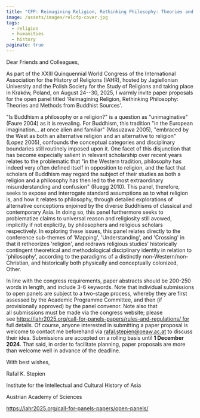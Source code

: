 ```yaml
---
title: "CFP: Reimagining Religion, Rethinking Philosophy: Theories and Methods from Buddhist Sources"
image: /assets/images/relcfp-cover.jpg
tags:
  - religion
  - humanities
  - history
paginate: true   
---
```

Dear Friends and Colleagues,

As part of the XXIII Quinquennial World Congress of the International Association for the History of Religions (IAHR), hosted by Jagiellonian University and the Polish Society for the Study of Religions and taking place in Kraków, Poland, on August 24--30, 2025, I warmly invite paper proposals for the open panel titled 'Reimagining Religion, Rethinking Philosophy: Theories and Methods from Buddhist Sources'.

"Is Buddhism a philosophy or a religion?" is a question as "unimaginative" (Faure 2004) as it is revealing. For Buddhism, this tradition "in the European imagination... at once alien and familiar" (Masuzawa 2005), "embraced by the West as both an alternative religion and an alternative to religion" (Lopez 2005), confounds the conceptual categories and disciplinary boundaries still routinely imposed upon it. One facet of this disjunction that has become especially salient in relevant scholarship over recent years relates to the problematic that "in the Western tradition, philosophy has indeed very often defined itself in opposition to religion, and the fact that scholars of Buddhism may regard the subject of their studies as both a religion and a philosophy has then led to the most extraordinary misunderstanding and confusion" (Ruegg 2010). This panel, therefore, seeks to expose and interrogate standard assumptions as to what religion is, and how it relates to philosophy, through detailed explorations of alternative conceptions enjoined by the diverse Buddhisms of classical and contemporary Asia. In doing so, this panel furthermore seeks to problematize claims to universal reason and religiosity still avowed, implicitly if not explicitly, by philosophers and religious scholars respectively. In exploring these issues, this panel relates directly to the conference sub-themes of 'Mapping', 'Understanding', and 'Crossing' in that it retheorizes 'religion', and redraws religious studies' historically contingent theoretical and methodological disciplinary identity in relation to 'philosophy', according to the paradigms of a distinctly non-Western/non-Christian, and historically both physically and conceptually colonized, Other.

In line with the congress requirements, paper abstracts should be 200-250 words in length, and include 3-6 keywords. Note that individual submissions to open panels are subject to a two-stage process, whereby they are first assessed by the Academic Programme Committee, and then (if provisionally approved) by the panel convenor. Note also that all submissions must be made via the congress website; please see https://iahr2025.org/call-for-panels-papers/rules-and-regulations/ for full details. Of course, anyone interested in submitting a paper proposal is welcome to contact me beforehand via rafal.stepien@oeaw.ac.at to discuss their idea. Submissions are accepted on a rolling basis until **1 December 2024**. That said, in order to facilitate planning, paper proposals are more than welcome well in advance of the deadline.

With best wishes,

Rafal K. Stepien

Institute for the Intellectual and Cultural History of Asia

Austrian Academy of Sciences

<https://iahr2025.org/call-for-panels-papers/open-panels/>

